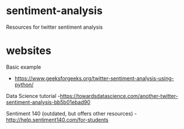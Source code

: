 # sentiment-analysis
Resources for twitter sentiment analysis 

# websites
Basic example
- https://www.geeksforgeeks.org/twitter-sentiment-analysis-using-python/

Data Science tutorial
-https://towardsdatascience.com/another-twitter-sentiment-analysis-bb5b01ebad90

Sentiment 140 (outdated, but offers other resources)
-http://help.sentiment140.com/for-students

